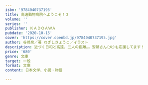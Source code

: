 ```yaml
---
isbn: '9784040737195'
title: 高遠動物病院へようこそ！３
volume: ''
series: ''
publisher: ＫＡＤＯＡＷＡ
pubdate: '2020-10-15'
cover: 'https://cover.openbd.jp/9784040737195.jpg'
author: 谷崎泉／著 ねぎしきょうこ／イラスト
description: 近づく日和と高遠、二人の距離…。安藤さん(犬)も応援してます！
price: '680'
genre: 文庫
target: 一般
format: 文庫
content: 日本文学、小説・物語

---
```

